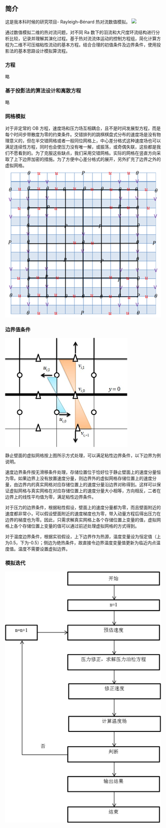 ## 简介
这是我本科时候的研究项目- Rayleigh–Bénard 热对流数值模拟。
![](/images/rb-convection-presentation.gif)

通过数值模拟二维的热对流问题，对不同 Ra 数下的羽流和大尺度环流结构进行分析比较，记录并理解其演化过程。基于热对流流体运动的控制方程组，简化计算方程为二维不可压缩粘性流动的基本方程。结合合理的初值条件及边界条件，使用投影法的基本思路设计模拟算流程。

### 方程
略
### 基于投影法的算法设计和离散方程
略
### 网格模拟
对于非定常的 OB 方程，速度场和压力场互相耦合，且不是时间发展型方程，而是每个时间步带散度为零的约束条件。交错排列的跳棋棋盘式分布的速度场是没有物理意义的，但在半交错网格或者一般同位网格上，中心差分格式这种速度场也可以满足连续性方程，同时也会使压力没有唯一解，或振荡，或奇偶失联，这些都是我们不愿看到的。为了克服这些缺点，我们采用交错网格。实际的网格在竖直方向采取了上下边界加密的措施。为了方便中心差分格式的展开，另外扩充了边界之外的虚拟网格。
![](/images/mesh.png)

### 边界值条件
![](/images/boundary-value-conditions.png)

静止壁面的虚拟网格按上图所示方式处理，可以满足粘性边界条件，以下边界为例说明。

速度边界条件按无滑移条件处理，存储位置位于恰好位于静止壁面上的速度分量恒为零。如果边界上没有放置速度分量，则边界外的虚拟网格存储位置上的速度分量，由边界内的真实网格对应存储位置上的速度分量沿边界对称得到。这样可以保证虚拟网格与真实网格在对应存储位置上的速度分量大小相等，方向相反，二者在边界上的线性平均值为零，满足粘性边界条件。

对于压力的边界条件，根据粘性假设，壁面上的速度分量都为零，而且壁面附近的速度都非常小，可以假设壁面附近的速度梯度也为零，带入动量方程后得出压力在边界的梯度也为零。因此，只需求解真实网格上各个存储位置上变量的值，虚拟网格上各个存储位置上变量的值可以通过前述处理虚拟网格的方式得到。

对于温度边界条件，根据实验假设，上下边界作为热源，温度变量设为恒定值（上为0.5，下为-0.5）；侧边为绝热条件，故直接令边界温度变量值更新为临近内点温度值。温度不需要设置虚拟边界。

### 模拟迭代
![](/images/rb-flow-chart.png)